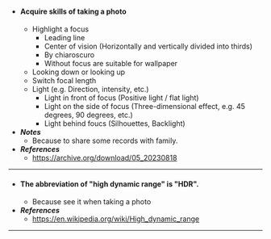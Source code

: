 - #### Acquire skills of taking a photo
    - Highlight a focus
        - Leading line
        - Center of vision (Horizontally and vertically divided into thirds)
        - By chiaroscuro
        - Without focus are suitable for wallpaper
    - Looking down or looking up
    - Switch focal length
    - Light (e.g. Direction, intensity, etc.)
        - Light in front of focus (Positive light / flat light)
        - Light on the side of focus (Three-dimensional effect, e.g. 45 degrees, 90 degrees, etc.)
        - Light behind foucs (Silhouettes, Backlight)
- ***Notes***
    - Because to share some records with family.
- ***References***
    - https://archive.org/download/05_20230818
- ---
- #### The abbreviation of "high dynamic range" is "HDR".
    - Because see it when taking a photo
- ***References***
    - https://en.wikipedia.org/wiki/High_dynamic_range
- ---
